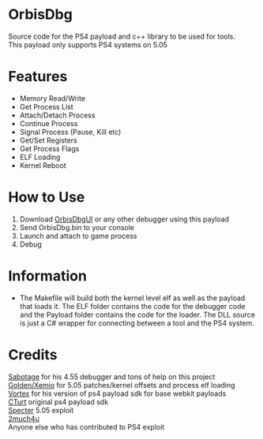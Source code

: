 # OrbisDbg
Source code for the PS4 payload and c++ library to be used for tools. <br>
This payload only supports PS4 systems on 5.05

# Features
- Memory Read/Write
- Get Process List
- Attach/Detach Process
- Continue Process
- Signal Process (Pause, Kill etc)
- Get/Set Registers
- Get Process Flags
- ELF Loading
- Kernel Reboot

# How to Use
1. Download [OrbisDbgUI](https://github.com/skiffaw/OrbisDbgUI/releases) or any other debugger using this payload
2. Send OrbisDbg.bin to your console
3. Launch and attach to game process
4. Debug

# Information
- The Makefile will build both the kernel level elf as well as the payload that loads it. The ELF folder contains the code for the debugger code and the Payload folder contains the code for the loader. The DLL source is just a C# wrapper for connecting between a tool and the PS4 system.

# Credits
[Sabotage](https://github.com/egatobaS) for his 4.55 debugger and tons of help on this project<br>
[Golden/Xemio](https://github.com/xemio) for 5.05 patches/kernel offsets and process elf loading<br>
[Vortex](https://github.com/xvortex) for his version of ps4 payload sdk for base webkit payloads<br>
[CTurt](https://github.com/CTurt) original ps4 payload sdk<br>
[Specter](https://github.com/Cryptogenic) 5.05 exploit<br>
[2much4u](https://github.com/2much4u)<br>
Anyone else who has contributed to PS4 exploit<br>
